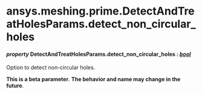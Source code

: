 # ansys.meshing.prime.DetectAndTreatHolesParams.detect_non_circular_holes



#### *property* DetectAndTreatHolesParams.detect_non_circular_holes *: [bool](https://docs.python.org/3.11/library/functions.html#bool)*

Option to detect non-circular holes.

**This is a beta parameter**. **The behavior and name may change in the future**.

<!-- !! processed by numpydoc !! -->
